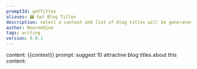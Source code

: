 ```yaml
---
promptId: getTitles
aliases: 🗃️ Get Blog Titles
description: select a content and list of blog titles will be generated
author: Noureddine
tags: writing
version: 0.0.1
---
```

content: 
{{context}}
prompt:
suggest 10 attractive blog titles about this content: